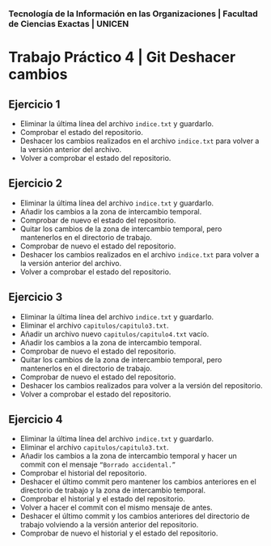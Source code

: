 ### Tecnología de la Información en las Organizaciones | Facultad de Ciencias Exactas | UNICEN
# Trabajo Práctico 4  | Git Deshacer cambios

## Ejercicio 1
- Eliminar la última línea del archivo `indice.txt` y guardarlo.
- Comprobar el estado del repositorio.
- Deshacer los cambios realizados en el archivo `indice.txt` para volver a la versión anterior del archivo.
- Volver a comprobar el estado del repositorio.

## Ejercicio 2
- Eliminar la última línea del archivo `indice.txt` y guardarlo.
- Añadir los cambios a la zona de intercambio temporal.
- Comprobar de nuevo el estado del repositorio.
- Quitar los cambios de la zona de intercambio temporal, pero mantenerlos en el directorio de trabajo.
- Comprobar de nuevo el estado del repositorio.
- Deshacer los cambios realizados en el archivo `indice.txt` para volver a la versión anterior del archivo.
- Volver a comprobar el estado del repositorio.

## Ejercicio 3
- Eliminar la última línea del archivo `indice.txt` y guardarlo.
- Eliminar el archivo `capitulos/capitulo3.txt`.
- Añadir un archivo nuevo `capitulos/capitulo4.txt` vacío.
- Añadir los cambios a la zona de intercambio temporal.
- Comprobar de nuevo el estado del repositorio.
- Quitar los cambios de la zona de intercambio temporal, pero mantenerlos en el directorio de trabajo.
- Comprobar de nuevo el estado del repositorio.
- Deshacer los cambios realizados para volver a la versión del repositorio.
- Volver a comprobar el estado del repositorio.

## Ejercicio 4
- Eliminar la última línea del archivo `indice.txt` y guardarlo.
- Eliminar el archivo `capitulos/capitulo3.txt`.
- Añadir los cambios a la zona de intercambio temporal y hacer un commit con el mensaje `“Borrado accidental.”`
- Comprobar el historial del repositorio.
- Deshacer el último commit pero mantener los cambios anteriores en el directorio de trabajo y la zona de intercambio temporal.
- Comprobar el historial y el estado del repositorio.
- Volver a hacer el commit con el mismo mensaje de antes.
- Deshacer el último commit y los cambios anteriores del directorio de trabajo volviendo a la versión anterior del repositorio.
- Comprobar de nuevo el historial y el estado del repositorio.


